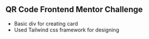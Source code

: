 ## QR Code Frontend Mentor Challenge

- Basic div for creating card
- Used Tailwind css framework for designing
